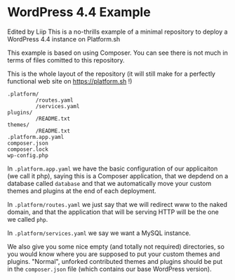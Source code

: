 # WordPress 4.4 Example
Edited by Liip
This is a no-thrills example of a minimal repository to deploy a WordPress 4.4 instance on Platform.sh

This example is based on using Composer. You can see there is not much in terms of files comitted to this repository.

This is the whole layout of the repository (it will still make for a perfectly functional web site on https://platform.sh !)
```
.platform/
         /routes.yaml
         /services.yaml
plugins/
         /README.txt
themes/
         /README.txt
.platform.app.yaml
composer.json
composer.lock
wp-config.php
```

In `.platform.app.yaml` we have the basic configuration of our applicaiton (we call it php), saying this is a Composer 
application, that we depdend on a database called `database` and that we automatically move your custom themes and plugins at the end of each deployment.

In `.platform/routes.yaml` we just say that we will redirect www to the naked domain, and that the application that 
will be serving HTTP will be the one we called `php`.

In `.platform/services.yaml` we say we want a MySQL instance.

We also give you some nice empty (and totally not required) directories, so you would know where you are supposed to put 
your custom themes and plugins. "Normal", unforked contributed themes and plugins should be put in 
the `composer.json` file  (which contains our base WordPress version).
